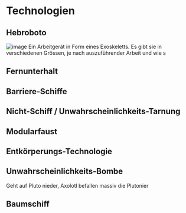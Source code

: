 # Technologien


## Hebroboto

![image](/images/hebroboto.jpg) Ein Arbeitgerät in Form eines Exoskeletts. Es gibt sie in verschiedenen Grössen, je nach auszuführender Arbeit und wie s

## Fernunterhalt


## Barriere-Schiffe


## Nicht-Schiff / Unwahrscheinlichkeits-Tarnung


## Modularfaust


## Entkörperungs-Technologie


## Unwahrscheinlichkeits-Bombe

Geht auf Pluto nieder, Axolotl befallen massiv die Plutonier

## Baumschiff
